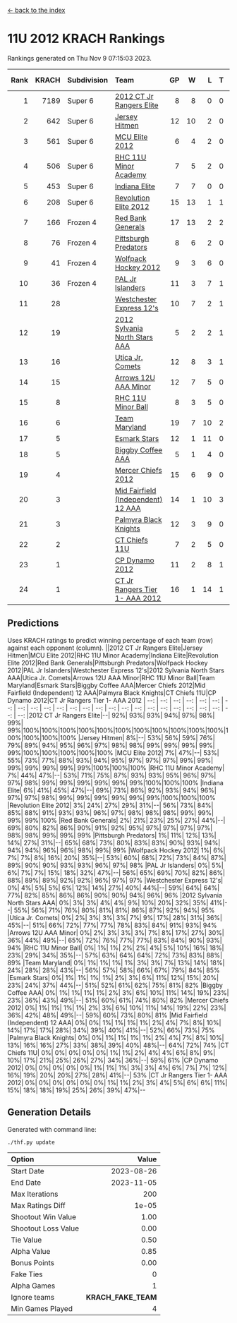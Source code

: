 [<- back to the index](readme.md)
# 11U 2012 KRACH Rankings
Rankings generated on Thu Nov  9 07:15:03 2023.

Rank|KRACH|Subdivision|Team|GP|W|L|T|OTW|OTL|SoS|Exp Wins|Win Diff
---:|---:|:---|:---|---:|---:|---:|---:|---:|---:|---:|---:|---:
1|7189|Super 6|[2012 CT Jr Rangers Elite](https://gamesheetstats.com/seasons/3664/teams/140909/schedule)|8|8|0|0|0|0|146|8.8|-0.0
2|642|Super 6|[Jersey Hitmen](https://gamesheetstats.com/seasons/3664/teams/140915/schedule)|12|10|2|0|0|0|657|10.8|-0.0
3|561|Super 6|[MCU Elite 2012](https://gamesheetstats.com/seasons/3664/teams/140908/schedule)|6|4|2|0|2|0|340|4.8|-0.0
4|506|Super 6|[RHC 11U Minor Academy](https://gamesheetstats.com/seasons/3664/teams/140913/schedule)|7|5|2|0|0|1|1050|5.8|-0.0
5|453|Super 6|[Indiana Elite](https://gamesheetstats.com/seasons/3664/teams/144355/schedule)|7|7|0|0|0|0|8|7.9|0.0
6|208|Super 6|[Revolution Elite 2012](https://gamesheetstats.com/seasons/3664/teams/140924/schedule)|15|13|1|1|1|0|32|14.4|0.0
7|166|Frozen 4|[Red Bank Generals](https://gamesheetstats.com/seasons/3664/teams/140916/schedule)|17|13|2|2|2|0|73|14.9|0.0
8|76|Frozen 4|[Pittsburgh Predators](https://gamesheetstats.com/seasons/3664/teams/140925/schedule)|8|6|2|0|0|1|45|6.9|0.0
9|41|Frozen 4|[Wolfpack Hockey 2012](https://gamesheetstats.com/seasons/3664/teams/140914/schedule)|9|3|6|0|0|1|1654|3.8|-0.0
10|36|Frozen 4|[PAL Jr Islanders](https://gamesheetstats.com/seasons/3664/teams/140921/schedule)|11|3|7|1|0|2|1337|4.4|0.0
11|28||[Westchester Express 12's](https://gamesheetstats.com/seasons/3664/teams/140919/schedule)|10|7|2|1|1|0|18|8.4|0.0
12|19||[2012 Sylvania North Stars AAA](https://gamesheetstats.com/seasons/3664/teams/162461/schedule)|5|2|2|1|0|0|154|3.4|0.0
13|16||[Utica Jr. Comets](https://gamesheetstats.com/seasons/3664/teams/140923/schedule)|12|8|3|1|2|0|28|9.4|0.0
14|15||[Arrows 12U AAA Minor](https://gamesheetstats.com/seasons/3664/teams/140920/schedule)|12|7|5|0|1|0|72|7.9|0.0
15|8||[RHC 11U Minor Ball](https://gamesheetstats.com/seasons/3664/teams/140917/schedule)|8|3|5|0|0|0|50|3.9|0.0
16|6||[Team Maryland](https://gamesheetstats.com/seasons/3664/teams/140928/schedule)|19|7|10|2|1|0|753|8.9|0.0
17|5||[Esmark Stars](https://gamesheetstats.com/seasons/3664/teams/140926/schedule)|12|1|11|0|0|0|267|1.9|0.0
18|5||[Biggby Coffee AAA](https://gamesheetstats.com/seasons/3664/teams/144354/schedule)|5|1|4|0|0|0|156|1.9|0.0
19|4||[Mercer Chiefs 2012](https://gamesheetstats.com/seasons/3664/teams/140918/schedule)|15|6|9|0|0|1|21|6.9|0.0
20|3||[Mid Fairfield (Independent) 12 AAA](https://gamesheetstats.com/seasons/3664/teams/140910/schedule)|14|1|10|3|0|2|78|3.4|0.0
21|3||[Palmyra Black Knights](https://gamesheetstats.com/seasons/3664/teams/140927/schedule)|12|3|9|0|0|1|48|3.9|0.0
22|2||[CT Chiefs 11U](https://gamesheetstats.com/seasons/3664/teams/140912/schedule)|7|2|5|0|0|1|6|2.9|0.0
23|1||[CP Dynamo 2012](https://gamesheetstats.com/seasons/3664/teams/140922/schedule)|11|2|8|1|0|0|111|3.4|0.0
24|1||[CT Jr Rangers Tier 1- AAA 2012](https://gamesheetstats.com/seasons/3664/teams/140911/schedule)|16|1|14|1|0|0|91|2.4|0.0

## Predictions
Uses KRACH ratings to predict winning percentage of each team (row) against each opponent (column).
||2012 CT Jr Rangers Elite|Jersey Hitmen|MCU Elite 2012|RHC 11U Minor Academy|Indiana Elite|Revolution Elite 2012|Red Bank Generals|Pittsburgh Predators|Wolfpack Hockey 2012|PAL Jr Islanders|Westchester Express 12's|2012 Sylvania North Stars AAA|Utica Jr. Comets|Arrows 12U AAA Minor|RHC 11U Minor Ball|Team Maryland|Esmark Stars|Biggby Coffee AAA|Mercer Chiefs 2012|Mid Fairfield (Independent) 12 AAA|Palmyra Black Knights|CT Chiefs 11U|CP Dynamo 2012|CT Jr Rangers Tier 1- AAA 2012
| --: | --: | --: | --: | --: | --: | --: | --: | --: | --: | --: | --: | --: | --: | --: | --: | --: | --: | --: | --: | --: | --: | --: | --: | --: 
|2012 CT Jr Rangers Elite|--| 92%| 93%| 93%| 94%| 97%| 98%| 99%| 99%|100%|100%|100%|100%|100%|100%|100%|100%|100%|100%|100%|100%|100%|100%|100%
|Jersey Hitmen|  8%|--| 53%| 56%| 59%| 76%| 79%| 89%| 94%| 95%| 96%| 97%| 98%| 98%| 99%| 99%| 99%| 99%| 99%|100%|100%|100%|100%|100%
|MCU Elite 2012|  7%| 47%|--| 53%| 55%| 73%| 77%| 88%| 93%| 94%| 95%| 97%| 97%| 97%| 99%| 99%| 99%| 99%| 99%| 99%| 99%|100%|100%|100%
|RHC 11U Minor Academy|  7%| 44%| 47%|--| 53%| 71%| 75%| 87%| 93%| 93%| 95%| 96%| 97%| 97%| 98%| 99%| 99%| 99%| 99%| 99%| 99%|100%|100%|100%
|Indiana Elite|  6%| 41%| 45%| 47%|--| 69%| 73%| 86%| 92%| 93%| 94%| 96%| 97%| 97%| 98%| 99%| 99%| 99%| 99%| 99%| 99%|100%|100%|100%
|Revolution Elite 2012|  3%| 24%| 27%| 29%| 31%|--| 56%| 73%| 84%| 85%| 88%| 91%| 93%| 93%| 96%| 97%| 98%| 98%| 98%| 99%| 99%| 99%| 99%|100%
|Red Bank Generals|  2%| 21%| 23%| 25%| 27%| 44%|--| 69%| 80%| 82%| 86%| 90%| 91%| 92%| 95%| 97%| 97%| 97%| 97%| 98%| 98%| 99%| 99%| 99%
|Pittsburgh Predators|  1%| 11%| 12%| 13%| 14%| 27%| 31%|--| 65%| 68%| 73%| 80%| 83%| 83%| 90%| 93%| 94%| 94%| 94%| 96%| 96%| 98%| 99%| 99%
|Wolfpack Hockey 2012|  1%|  6%|  7%|  7%|  8%| 16%| 20%| 35%|--| 53%| 60%| 68%| 72%| 73%| 84%| 87%| 89%| 90%| 90%| 93%| 93%| 96%| 97%| 98%
|PAL Jr Islanders|  0%|  5%|  6%|  7%|  7%| 15%| 18%| 32%| 47%|--| 56%| 65%| 69%| 70%| 82%| 86%| 88%| 89%| 89%| 92%| 92%| 96%| 97%| 97%
|Westchester Express 12's|  0%|  4%|  5%|  5%|  6%| 12%| 14%| 27%| 40%| 44%|--| 59%| 64%| 64%| 77%| 82%| 85%| 86%| 86%| 90%| 90%| 94%| 96%| 96%
|2012 Sylvania North Stars AAA|  0%|  3%|  3%|  4%|  4%|  9%| 10%| 20%| 32%| 35%| 41%|--| 55%| 56%| 71%| 76%| 80%| 81%| 81%| 86%| 87%| 92%| 94%| 95%
|Utica Jr. Comets|  0%|  2%|  3%|  3%|  3%|  7%|  9%| 17%| 28%| 31%| 36%| 45%|--| 51%| 66%| 72%| 77%| 77%| 78%| 83%| 84%| 91%| 93%| 94%
|Arrows 12U AAA Minor|  0%|  2%|  3%|  3%|  3%|  7%|  8%| 17%| 27%| 30%| 36%| 44%| 49%|--| 65%| 72%| 76%| 77%| 77%| 83%| 84%| 90%| 93%| 94%
|RHC 11U Minor Ball|  0%|  1%|  1%|  2%|  2%|  4%|  5%| 10%| 16%| 18%| 23%| 29%| 34%| 35%|--| 57%| 63%| 64%| 64%| 72%| 73%| 83%| 88%| 89%
|Team Maryland|  0%|  1%|  1%|  1%|  1%|  3%|  3%|  7%| 13%| 14%| 18%| 24%| 28%| 28%| 43%|--| 56%| 57%| 58%| 66%| 67%| 79%| 84%| 85%
|Esmark Stars|  0%|  1%|  1%|  1%|  1%|  2%|  3%|  6%| 11%| 12%| 15%| 20%| 23%| 24%| 37%| 44%|--| 51%| 52%| 61%| 62%| 75%| 81%| 82%
|Biggby Coffee AAA|  0%|  1%|  1%|  1%|  1%|  2%|  3%|  6%| 10%| 11%| 14%| 19%| 23%| 23%| 36%| 43%| 49%|--| 51%| 60%| 61%| 74%| 80%| 82%
|Mercer Chiefs 2012|  0%|  1%|  1%|  1%|  1%|  2%|  3%|  6%| 10%| 11%| 14%| 19%| 22%| 23%| 36%| 42%| 48%| 49%|--| 59%| 60%| 73%| 80%| 81%
|Mid Fairfield (Independent) 12 AAA|  0%|  0%|  1%|  1%|  1%|  1%|  2%|  4%|  7%|  8%| 10%| 14%| 17%| 17%| 28%| 34%| 39%| 40%| 41%|--| 52%| 66%| 73%| 75%
|Palmyra Black Knights|  0%|  0%|  1%|  1%|  1%|  1%|  2%|  4%|  7%|  8%| 10%| 13%| 16%| 16%| 27%| 33%| 38%| 39%| 40%| 48%|--| 64%| 72%| 74%
|CT Chiefs 11U|  0%|  0%|  0%|  0%|  0%|  1%|  1%|  2%|  4%|  4%|  6%|  8%|  9%| 10%| 17%| 21%| 25%| 26%| 27%| 34%| 36%|--| 59%| 61%
|CP Dynamo 2012|  0%|  0%|  0%|  0%|  0%|  1%|  1%|  1%|  3%|  3%|  4%|  6%|  7%|  7%| 12%| 16%| 19%| 20%| 20%| 27%| 28%| 41%|--| 53%
|CT Jr Rangers Tier 1- AAA 2012|  0%|  0%|  0%|  0%|  0%|  0%|  1%|  1%|  2%|  3%|  4%|  5%|  6%|  6%| 11%| 15%| 18%| 18%| 19%| 25%| 26%| 39%| 47%|--

## Generation Details

Generated with command line:
```
./thf.py update
```

| Option | Value |
| :----- | ----: |
| Start Date | 2023-08-26 |
| End Date | 2023-11-05 |
| Max Iterations | 200 |
| Max Ratings Diff | 1e-05 |
| Shootout Win Value | 1.00 |
| Shootout Loss Value | 0.00 |
| Tie Value | 0.50 |
| Alpha Value | 0.85 |
| Bonus Points | 0.00 |
| Fake Ties | 0 |
| Alpha Games | 1 |
| Ignore teams | __KRACH_FAKE_TEAM__ |
| Min Games Played | 4 |

